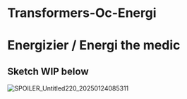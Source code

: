 # Transformers-Oc-Energi
# Energizier / Energi the medic
## Sketch WIP below

![SPOILER_Untitled220_20250124085311](https://github.com/user-attachments/assets/88facaa3-3c35-4611-9a0a-61e385e6c66a)

